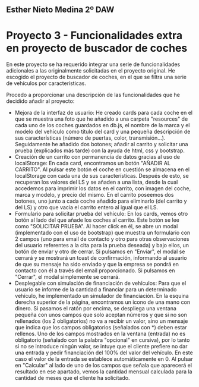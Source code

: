 ## Esther Nieto Medina 2º DAW

# Proyecto 3 - Funcionalidades extra en proyecto de buscador de coches

En este proyecto se ha requerido integrar una serie de funcionalidades adicionales a las originalmente solicitadas en el proyecto original. He escogido el proyecto de buscador de coches, en el que se filtra una serie de vehículos por características.

Procedo a proporcionar una descripción de las funcionalidades que he decidido añadir al proyecto:

- Mejora de la interfaz de usuario: He creado cards para cada coche en el que se muestra una foto que he añadido a una carpeta "resources" de cada uno de los coches guardados en db.js, el nombre de la marca y el modelo del vehículo como título del card y una pequeña descripción de sus características (número de puertas, color, transmisión...). Seguidamente he añadido dos botones; añadir al carrito y solicitar una prueba (explicados más tarde) con la ayuda de html, css y bootstrap.
- Creación de un carrito con permanencia de datos gracias al uso de localStorage: En cada card, encontramos un botón "AÑADIR AL CARRITO". Al pulsar este botón el coche en cuestión se almacena en el localStorage con cada una de sus características. Después de esto, se recuperan los valores del LS y se añaden a una lista, desde la cual accedemos para imprimir los datos en el carrito, con imagen del coche, marca y modelo, y precio del mismo. En el carrito poseemos dos botones, uno junto a cada coche añadido para eliminarlo (del carrito y del LS) y otro que vacia el carrito entero al igual que el LS.
- Formulario para solicitar prueba del vehículo: En los cards, vemos otro botón al lado del que añade los coches al carrito. Este botón se lee como "SOLICITAR PRUEBA". Al hacer click en él, se abre un modal (implementado con el uso de bootstrap) que muestra un formulario con 2 campos (uno para email de contacto y otro para otras observaciones del usuario referentes a la cita para la prueba deseada) y bajo ellos, un botón de enviar y otro de cerrar. Si pulsamos en "Enviar", el modal se cerrará y se mostrará un toast de confirmación, informando al usuario de que su mensaje ha sido enviado y que la empresa se pondrá en contacto con él a través del email proporcionado. Si pulsamos en "Cerrar", el modal simplemente se cerrará.
- Desplegable con simulación de financiación de vehículos: Para que el usuario se informe de la cantidad a financiar para un determinado vehículo, he implementado un simulador de financiación. En la esquina derecha superior de la página, encontramos un icono de una mano con dinero. Si pasamos el ratón por encima, se despliega una ventana pequeña con unos campos que solo aceptan números y que si no son rellenados (los 2 obligatorios) no va a recibir un valor, sino un mensaje que indica que los campos obligatorios (señalados con *) deben estar rellenos. Uno de los campos mostrados en la ventana (entrada) no es obligatorio (señalado con la palabra "opcional" en cursiva), por lo tanto si no se introduce ningún valor, se intuye que el cliente prefiere no dar una entrada y pedir financiación del 100% del valor del vehículo. En este caso el valor de la entrada se establece automáticamente en 0. Al pulsar en "Calcular" al lado de uno de los campos que señala que aparecerá el resultado en ese apartado, vemos la cantidad mensual calculada para la cantidad de meses que el cliente ha solicitado.

